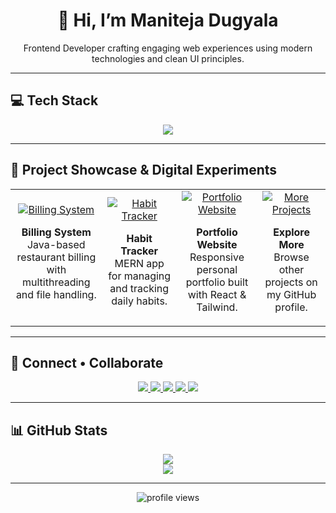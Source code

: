 <div align="center">
  <h1>👋 Hi, I’m Maniteja Dugyala</h1>
  <p>Frontend Developer crafting engaging web experiences using modern technologies and clean UI principles.</p>
</div>

---

## 💻 Tech Stack

<p align="center">
  <img src="https://skillicons.dev/icons?i=html,css,js,java,mysql,react,tailwind,bootstrap,git,github,postman,figma,canva" />
</p>

---

## 🎨 Project Showcase & Digital Experiments

<div align="center">
  <table>
    <tr>
      <td align="center" width="220px">
        <a href="https://github.com/ManitejaDugyala/Billing-System">
          <img src="https://via.placeholder.com/200x120/fb923c/ffffff?text=Billing+System" alt="Billing System" />
        </a>
        <p><strong>Billing System</strong><br/>Java-based restaurant billing with multithreading and file handling.</p>
      </td>
      <td align="center" width="220px">
        <a href="https://github.com/ManitejaDugyala/Habit-Tracker">
          <img src="https://via.placeholder.com/200x120/38bdf8/ffffff?text=Habit+Tracker" alt="Habit Tracker" />
        </a>
        <p><strong>Habit Tracker</strong><br/>MERN app for managing and tracking daily habits.</p>
      </td>
      <td align="center" width="220px">
        <a href="https://github.com/ManitejaDugyala/Portfolio-Website">
          <img src="https://via.placeholder.com/200x120/86efac/000000?text=Portfolio+Site" alt="Portfolio Website" />
        </a>
        <p><strong>Portfolio Website</strong><br/>Responsive personal portfolio built with React & Tailwind.</p>
      </td>
      <td align="center" width="220px">
        <a href="https://github.com/ManitejaDugyala">
          <img src="https://via.placeholder.com/200x120/f0abfc/000000?text=More+Projects" alt="More Projects" />
        </a>
        <p><strong>Explore More</strong><br/>Browse other projects on my GitHub profile.</p>
      </td>
    </tr>
  </table>
</div>

---

## 🤝 Connect • Collaborate

<p align="center">
  <a href="mailto:manitejadugyala1@gmail.com">
    <img src="https://img.shields.io/badge/-Gmail-D14836?style=flat&logo=gmail&logoColor=white" />
  </a>
  <a href="https://www.linkedin.com/in/maniteja-dugyala-081274301">
    <img src="https://img.shields.io/badge/-LinkedIn-blue?style=flat&logo=linkedin&logoColor=white" />
  </a>
  <a href="https://github.com/ManitejaDugyala">
    <img src="https://img.shields.io/badge/-GitHub-black?style=flat&logo=github&logoColor=white" />
  </a>
  <a href="https://www.instagram.com/_manitejaa_/">
    <img src="https://img.shields.io/badge/-Instagram-E4405F?style=flat&logo=instagram&logoColor=white" />
  </a>
  <a href="http://maniteja-dugyala.netlify.app/">
    <img src="https://img.shields.io/badge/-Portfolio-4CAF50?style=flat&logo=internet-explorer&logoColor=white" />
  </a>
</p>

---

## 📊 GitHub Stats

<p align="center">
  <img src="https://github-readme-stats.vercel.app/api?username=ManitejaDugyala&show_icons=true&theme=vue" />
  <br/>
  <img src="https://github-readme-stats.vercel.app/api/top-langs/?username=ManitejaDugyala&layout=compact&theme=vue" />
</p>

---

<p align="center">
  <img src="https://komarev.com/ghpvc/?username=ManitejaDugyala&style=flat-square&color=blue" alt="profile views"/>
</p>
